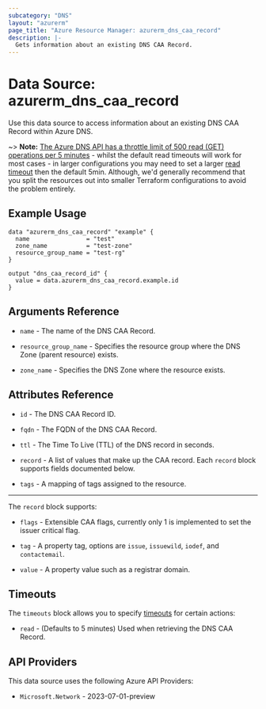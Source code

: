 ```yaml
---
subcategory: "DNS"
layout: "azurerm"
page_title: "Azure Resource Manager: azurerm_dns_caa_record"
description: |-
  Gets information about an existing DNS CAA Record.
---
```


# Data Source: azurerm_dns_caa_record

Use this data source to access information about an existing DNS CAA Record within Azure DNS.

~> **Note:** [The Azure DNS API has a throttle limit of 500 read (GET) operations per 5 minutes](https://docs.microsoft.com/azure/azure-resource-manager/management/request-limits-and-throttling#network-throttling) - whilst the default read timeouts will work for most cases - in larger configurations you may need to set a larger [read timeout](https://developer.hashicorp.com/terraform/language/resources/configure#define-operation-timeouts) then the default 5min. Although, we'd generally recommend that you split the resources out into smaller Terraform configurations to avoid the problem entirely.

## Example Usage

```hcl
data "azurerm_dns_caa_record" "example" {
  name                = "test"
  zone_name           = "test-zone"
  resource_group_name = "test-rg"
}

output "dns_caa_record_id" {
  value = data.azurerm_dns_caa_record.example.id
}
```

## Arguments Reference

* `name` - The name of the DNS CAA Record.

* `resource_group_name` - Specifies the resource group where the DNS Zone (parent resource) exists.

* `zone_name` - Specifies the DNS Zone where the resource exists.

## Attributes Reference

* `id` - The DNS CAA Record ID.

* `fqdn` - The FQDN of the DNS CAA Record.

* `ttl` - The Time To Live (TTL) of the DNS record in seconds.

* `record` - A list of values that make up the CAA record. Each `record` block supports fields documented below.

* `tags` - A mapping of tags assigned to the resource.

---

The `record` block supports:

* `flags` - Extensible CAA flags, currently only 1 is implemented to set the issuer critical flag.

* `tag` - A property tag, options are `issue`, `issuewild`, `iodef`, and `contactemail`.

* `value` - A property value such as a registrar domain.

## Timeouts

The `timeouts` block allows you to specify [timeouts](https://developer.hashicorp.com/terraform/language/resources/configure#define-operation-timeouts) for certain actions:

* `read` - (Defaults to 5 minutes) Used when retrieving the DNS CAA Record.

## API Providers
<!-- This section is generated, changes will be overwritten -->
This data source uses the following Azure API Providers:

* `Microsoft.Network` - 2023-07-01-preview
